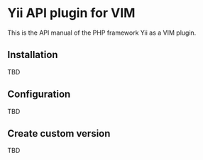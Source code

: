 # Yii API plugin for VIM

This is the API manual of the PHP framework Yii as a VIM plugin.

## Installation

TBD

## Configuration

TBD

## Create custom version

TBD
